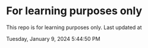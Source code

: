 # For learning purposes only
This repo is for learning purposes only.
Last updated at

Tuesday, January 9, 2024 5:44:50 PM

